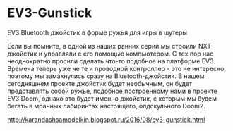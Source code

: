 # EV3-Gunstick
EV3 Bluetooth джойстик в форме ружья для игры в шутеры

Если вы помните, в одной из наших ранних серий мы строили NXT-джойстик и управляли с его помощью компьютером. С тех пор нас неоднократно просили сделать что-то подобное на платформе EV3. Времена теперь уже не те и проводной контроллер - это не интересно, поэтому мы замахнулись сразу на Bluetooth-джойстик.
В нашем сегодняшнем проекте джойстик будет необычным, он будет представлять собой ружье, подобное построенному нами в проекте EV3 Doom, однако это будет именно джойстик, с которым мы будем бегать в мрачных лабиринтах настоящего, олдскульного Doom2.

http://karandashsamodelkin.blogspot.ru/2016/08/ev3-gunstick.html
